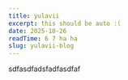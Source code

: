 ```yaml
---
title: yulavii
excerpt: this should be auto :(
date: 2025-10-26
readTime: 6 7 ha ha
slug: yulavii-blog
---
```

sdfasdfadsfadfasdfaf